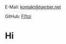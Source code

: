 

E-Mail: kontakt@tgerber.net

GitHub: [Fl1tzi](http://github.com/Fl1tzi)

<html>
  <h1>Hi</h1>
  
  </html>
